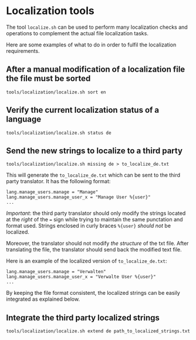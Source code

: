 # Localization tools

The tool `localize.sh` can be used to perform many localization checks and
operations to complement the actual file localization tasks.

Here are some examples of what to do in order to fulfil the localization
requirements.

## After a manual modification of a localization file the file must be sorted
```
tools/localization/localize.sh sort en
```

## Verify the current localization status of a language
```
tools/localization/localize.sh status de
```

## Send the new strings to localize to a third party
```
tools/localization/localize.sh missing de > to_localize_de.txt
```

This will generate the `to_localize_de.txt` which can be sent to the third party
translator. It has the following format:

```
lang.manage_users.manage = "Manage"
lang.manage_users.manage_user_x = "Manage User %{user}"
...
```

*Important*: the third party translator should only modify the strings located at the
*right* of the `=` sign while trying to maintain the same punctation and format used.
Strings enclosed in curly braces `%{user}` *should not* be localized.

Moreover, the translator should not modify *the structure* of the txt file. After
translating the file, the translator should send back the modified text file.

Here is an example of the localized version of `to_localize_de.txt`:

```
lang.manage_users.manage = "Verwalten"
lang.manage_users.manage_user_x = "Verwalte User %{user}"
...
```

By keeping the file format consistent, the localized strings can be easily
integrated as explained below.

## Integrate the third party localized strings
```
tools/localization/localize.sh extend de path_to_localized_strings.txt
```
